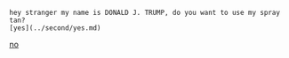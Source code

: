     hey stranger my name is DONALD J. TRUMP, do you want to use my spray tan?    
    [yes](../second/yes.md)   
   [no](../second/no.md)    